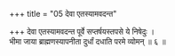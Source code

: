 +++
title = "05 देवा एतस्यामवदन्त"

+++
देवा एतस्यामवदन्त पूर्वे सप्तर्षयस्तपसे ये निषेदुः ।  
भीमा जाया ब्राह्मणस्यापनीता दुर्धां दधाति परमे व्योमन् ॥ ६ ॥